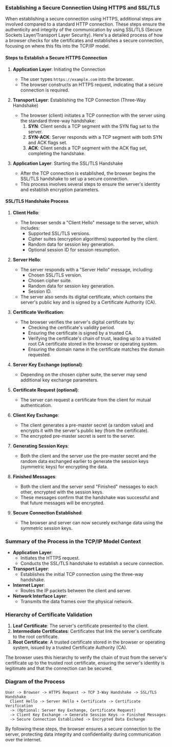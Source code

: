 ### Establishing a Secure Connection Using HTTPS and SSL/TLS

When establishing a secure connection using HTTPS, additional steps are involved compared to a standard HTTP connection. These steps ensure the authenticity and integrity of the communication by using SSL/TLS (Secure Sockets Layer/Transport Layer Security). Here's a detailed process of how a browser checks for site certificates and establishes a secure connection, focusing on where this fits into the TCP/IP model.

#### Steps to Establish a Secure HTTPS Connection

1. **Application Layer**: Initiating the Connection
   - The user types `https://example.com` into the browser.
   - The browser constructs an HTTPS request, indicating that a secure connection is required.

2. **Transport Layer**: Establishing the TCP Connection (Three-Way Handshake)
   - The browser (client) initiates a TCP connection with the server using the standard three-way handshake:
     1. **SYN**: Client sends a TCP segment with the SYN flag set to the server.
     2. **SYN-ACK**: Server responds with a TCP segment with both SYN and ACK flags set.
     3. **ACK**: Client sends a TCP segment with the ACK flag set, completing the handshake.

3. **Application Layer**: Starting the SSL/TLS Handshake
   - After the TCP connection is established, the browser begins the SSL/TLS handshake to set up a secure connection.
   - This process involves several steps to ensure the server's identity and establish encryption parameters.

#### SSL/TLS Handshake Process

1. **Client Hello**:
   - The browser sends a "Client Hello" message to the server, which includes:
     - Supported SSL/TLS versions.
     - Cipher suites (encryption algorithms) supported by the client.
     - Random data for session key generation.
     - Optional session ID for session resumption.

2. **Server Hello**:
   - The server responds with a "Server Hello" message, including:
     - Chosen SSL/TLS version.
     - Chosen cipher suite.
     - Random data for session key generation.
     - Session ID.
   - The server also sends its digital certificate, which contains the server's public key and is signed by a Certificate Authority (CA).

3. **Certificate Verification**:
   - The browser verifies the server's digital certificate by:
     - Checking the certificate's validity period.
     - Ensuring the certificate is signed by a trusted CA.
     - Verifying the certificate's chain of trust, leading up to a trusted root CA certificate stored in the browser or operating system.
     - Ensuring the domain name in the certificate matches the domain requested.

4. **Server Key Exchange (optional)**:
   - Depending on the chosen cipher suite, the server may send additional key exchange parameters.

5. **Certificate Request (optional)**:
   - The server can request a certificate from the client for mutual authentication.

6. **Client Key Exchange**:
   - The client generates a pre-master secret (a random value) and encrypts it with the server's public key (from the certificate).
   - The encrypted pre-master secret is sent to the server.

7. **Generating Session Keys**:
   - Both the client and the server use the pre-master secret and the random data exchanged earlier to generate the session keys (symmetric keys) for encrypting the data.

8. **Finished Messages**:
   - Both the client and the server send "Finished" messages to each other, encrypted with the session keys.
   - These messages confirm that the handshake was successful and that future messages will be encrypted.

9. **Secure Connection Established**:
   - The browser and server can now securely exchange data using the symmetric session keys.

### Summary of the Process in the TCP/IP Model Context

- **Application Layer**:
  - Initiates the HTTPS request.
  - Conducts the SSL/TLS handshake to establish a secure connection.
- **Transport Layer**:
  - Establishes the initial TCP connection using the three-way handshake.
- **Internet Layer**:
  - Routes the IP packets between the client and server.
- **Network Interface Layer**:
  - Transmits the data frames over the physical network.

### Hierarchy of Certificate Validation

1. **Leaf Certificate**: The server's certificate presented to the client.
2. **Intermediate Certificates**: Certificates that link the server's certificate to the root certificate.
3. **Root Certificate**: A trusted certificate stored in the browser or operating system, issued by a trusted Certificate Authority (CA).

The browser uses this hierarchy to verify the chain of trust from the server's certificate up to the trusted root certificate, ensuring the server's identity is legitimate and that the connection can be secured.

### Diagram of the Process

```plaintext
User -> Browser -> HTTPS Request -> TCP 3-Way Handshake -> SSL/TLS Handshake
  Client Hello -> Server Hello + Certificate -> Certificate Verification
  -> (Optional: Server Key Exchange, Certificate Request)
  -> Client Key Exchange -> Generate Session Keys -> Finished Messages
  -> Secure Connection Established -> Encrypted Data Exchange
```

By following these steps, the browser ensures a secure connection to the server, protecting data integrity and confidentiality during communication over the internet.